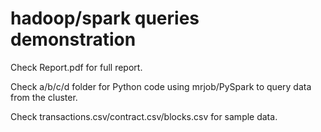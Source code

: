 # hadoop/spark queries demonstration

Check Report.pdf for full report.

Check a/b/c/d folder for Python code using mrjob/PySpark to query data from the cluster.

Check transactions.csv/contract.csv/blocks.csv for sample data.
